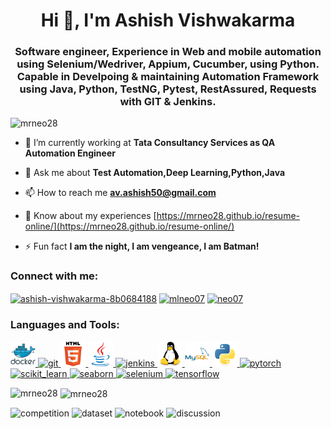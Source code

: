 <h1 align="center">Hi 👋, I'm Ashish Vishwakarma</h1>
<h3 align="center">Software engineer, Experience in Web and mobile automation using Selenium/Wedriver, Appium, Cucumber, using Python. Capable in Develpoing & maintaining Automation Framework using Java, Python, TestNG, Pytest, RestAssured, Requests with GIT & Jenkins.</h3>

<p align="left"> <img src="https://komarev.com/ghpvc/?username=mrneo28&label=Profile%20views&color=0e75b6&style=flat" alt="mrneo28" /> </p>

- 🔭 I’m currently working at **Tata Consultancy Services as QA Automation Engineer**

- 💬 Ask me about **Test Automation,Deep Learning,Python,Java**

- 📫 How to reach me **av.ashish50@gmail.com**

- 📄 Know about my experiences [https://mrneo28.github.io/resume-online/](https://mrneo28.github.io/resume-online/)

- ⚡ Fun fact **I am the night, I am vengeance, I am Batman!**

<h3 align="left">Connect with me:</h3>
<p align="left">
<a href="https://linkedin.com/in/ashish-vishwakarma-8b0684188" target="blank"><img align="center" src="https://raw.githubusercontent.com/rahuldkjain/github-profile-readme-generator/master/src/images/icons/Social/linked-in-alt.svg" alt="ashish-vishwakarma-8b0684188" height="30" width="40" /></a>
<a href="https://kaggle.com/mlneo07" target="blank"><img align="center" src="https://raw.githubusercontent.com/rahuldkjain/github-profile-readme-generator/master/src/images/icons/Social/kaggle.svg" alt="mlneo07" height="30" width="40" /></a>
<a href="https://www.leetcode.com/neo07" target="blank"><img align="center" src="https://raw.githubusercontent.com/rahuldkjain/github-profile-readme-generator/master/src/images/icons/Social/leet-code.svg" alt="neo07" height="30" width="40" /></a>
</p>

<h3 align="left">Languages and Tools:</h3>
<p align="left"> <a href="https://www.docker.com/" target="_blank" rel="noreferrer"> <img src="https://raw.githubusercontent.com/devicons/devicon/master/icons/docker/docker-original-wordmark.svg" alt="docker" width="40" height="40"/> </a> <a href="https://git-scm.com/" target="_blank" rel="noreferrer"> <img src="https://www.vectorlogo.zone/logos/git-scm/git-scm-icon.svg" alt="git" width="40" height="40"/> </a> <a href="https://www.w3.org/html/" target="_blank" rel="noreferrer"> <img src="https://raw.githubusercontent.com/devicons/devicon/master/icons/html5/html5-original-wordmark.svg" alt="html5" width="40" height="40"/> </a> <a href="https://www.java.com" target="_blank" rel="noreferrer"> <img src="https://raw.githubusercontent.com/devicons/devicon/master/icons/java/java-original.svg" alt="java" width="40" height="40"/> </a> <a href="https://www.jenkins.io" target="_blank" rel="noreferrer"> <img src="https://www.vectorlogo.zone/logos/jenkins/jenkins-icon.svg" alt="jenkins" width="40" height="40"/> </a> <a href="https://www.linux.org/" target="_blank" rel="noreferrer"> <img src="https://raw.githubusercontent.com/devicons/devicon/master/icons/linux/linux-original.svg" alt="linux" width="40" height="40"/> </a> <a href="https://www.mysql.com/" target="_blank" rel="noreferrer"> <img src="https://raw.githubusercontent.com/devicons/devicon/master/icons/mysql/mysql-original-wordmark.svg" alt="mysql" width="40" height="40"/> </a> <a href="https://www.python.org" target="_blank" rel="noreferrer"> <img src="https://raw.githubusercontent.com/devicons/devicon/master/icons/python/python-original.svg" alt="python" width="40" height="40"/> </a> <a href="https://pytorch.org/" target="_blank" rel="noreferrer"> <img src="https://www.vectorlogo.zone/logos/pytorch/pytorch-icon.svg" alt="pytorch" width="40" height="40"/> </a> <a href="https://scikit-learn.org/" target="_blank" rel="noreferrer"> <img src="https://upload.wikimedia.org/wikipedia/commons/0/05/Scikit_learn_logo_small.svg" alt="scikit_learn" width="40" height="40"/> </a> <a href="https://seaborn.pydata.org/" target="_blank" rel="noreferrer"> <img src="https://seaborn.pydata.org/_images/logo-mark-lightbg.svg" alt="seaborn" width="40" height="40"/> </a> <a href="https://www.selenium.dev" target="_blank" rel="noreferrer"> <img src="https://raw.githubusercontent.com/detain/svg-logos/780f25886640cef088af994181646db2f6b1a3f8/svg/selenium-logo.svg" alt="selenium" width="40" height="40"/> </a> <a href="https://www.tensorflow.org" target="_blank" rel="noreferrer"> <img src="https://www.vectorlogo.zone/logos/tensorflow/tensorflow-icon.svg" alt="tensorflow" width="40" height="40"/> </a> </p>

<p><img align="left" src="https://github-readme-stats.vercel.app/api/top-langs?username=mrneo28&show_icons=true&locale=en&layout=compact" alt="mrneo28" /></p>

<p>&nbsp;<img align="center" src="https://github-readme-stats.vercel.app/api?username=mrneo28&show_icons=true&locale=en" alt="mrneo28" /></p>


![competition](https://road-to-kaggle-grandmaster.vercel.app/api/badges/subinium/competition)
![dataset](https://road-to-kaggle-grandmaster.vercel.app/api/badges/mlneo07/dataset)
![notebook](https://road-to-kaggle-grandmaster.vercel.app/api/badges/mlneo07/notebook)
![discussion](https://road-to-kaggle-grandmaster.vercel.app/api/badges/mlneo07/discussion)
              
